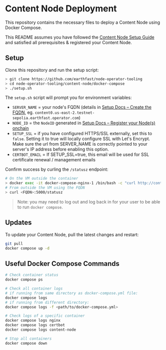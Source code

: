 # Content Node Deployment

This repository contains the necessary files to deploy a Content Node using Docker Compose.

This README assumes you have followed the [Content Node Setup Guide](https://docs.earthfast.com/node-operators/content-node-setup) and satisfied all prerequisites & registered your Content Node.

## Setup

Clone this repository and run the setup script:
```sh
> git clone https://github.com/earthfast/node-operator-tooling
> cd node-operator-tooling/content-node/docker-compose
> ./setup.sh
```

The `setup.sh` script will prompt you for environment variables:
* `SERVER_NAME` = your node's FQDN (details in [Setup Docs – Create the FQDN](https://docs.earthfast.com/node-operators/content-node-setup#create-the-fqdn-fully-qualified-domain-name), eg. `content0.us-east-2.testnet-sepolia.earthfast.operator.com`)
* `NODE_ID` = the `NodeID` generated in [Setup Docs – Register your Node(s) onchain](https://docs.earthfast.com/node-operators/content-node-setup#register-your-node-s-onchain)
* `SETUP_SSL` = if you have configured HTTPS/SSL externally, set this to `false`. Setting it to true will locally configure SSL with Let's Encrypt. Make sure the url from SERVER_NAME is correctly pointed to your server's IP address before enabling this option.
* `CERTBOT_EMAIL` = If SETUP_SSL=true, this email will be used for SSL certificate renewal / management emails

Confirm success by curling the `/statusz` endpoint:
```sh
# On the VM outside the container
> docker exec -it docker-compose-nginx-1 /bin/bash -c "curl http://content-node:5000/statusz"
# From outside the VM using the FQDN
> curl <FQDN>:5000/statusz
```

> Note: you may need to log out and log back in for your user to be able to run `docker compose`.

## Updates

To update your Content Node, pull the latest changes and restart:
```sh
git pull
docker compose up -d
```

## Useful Docker Compose Commands

```sh
# Check container status
docker compose ps

# Check all container logs
# if running from same directory as docker-compose.yml file:
docker compose logs
# if running from different directory:
docker compose logs -f <path/to/docker-compose.yml>

# Check logs of a specific container
docker compose logs nginx
docker compose logs certbot
docker compose logs content-node

# Stop all containers
docker compose down
```
